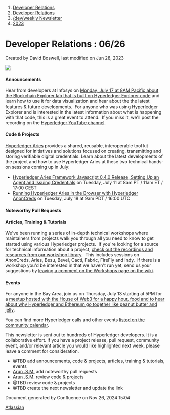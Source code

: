 1. [Developer Relations](index.html)
2. [Developer Relations](Developer-Relations_17170434.html)
3. [/dev/weekly Newsletter](17170445.html)
4. [2023](2023_17171809.html)

# Developer Relations : 06/26

Created by David Boswell, last modified on Jun 28, 2023

![](attachments/17170434/17171308.png?height=169)

#### Announcements

Hear from developers at Infosys on [Monday, July 17 at 8AM Pacific about the Blockchain Explorer lab that is built on Hyperledger Explorer code](https://www.meetup.com/hyperledger-sf/events/294236338/) and learn how to use it for data visualization and hear about the the latest features &amp; future developments.  For anyone who was using Hyperledger Explorer and is interested in the latest information about what is happening with that code, this is a great event to attend.  If you miss it, we'll post the recording on the [Hyperledger YouTube channel](https://www.youtube.com/channel/UC7_X0WkMtkWzaVUKF-PRBNQ).

#### Code &amp; Projects

[Hyperledger Aries](https://lf-hyperledger.atlassian.net/wiki/display/ARIES/Hyperledger+Aries) provides a shared, reusable, interoperable tool kit designed for initiatives and solutions focused on creating, transmitting and storing verifiable digital credentials. Learn about the latest developments of the project and how to use Hyperledger Aries at these two technical hands-on sessions coming up in July:

- [Hyperledger Aries Framework Javascript 0.4.0 Release, Setting Up an Agent and Issuing Credentials](https://zoom.us/meeting/register/tJAqf-GgqD0tG9ZEblzG73MeWXS1yyLgv1kA) on Tuesday, July 11 at 8am PT / 11am ET / 17:00 CEST
- [Running Hyperledger Aries in the Browser with Hyperledger AnonCreds](https://www.meetup.com/hyperledger-madrid/events/294061900/) on Tuesday, July 18 at 9am PDT / 16:00 UTC

#### Noteworthy Pull Requests

#### Articles, Training &amp; Tutorials

We've been running a series of in-depth technical workshops where maintainers from projects walk you through all you need to know to get started using various Hyperledger projects.  If you're looking for a source for technical information about a project, [check out the recordings and resources from our workshop library](https://lf-hyperledger.atlassian.net/wiki/display/events/Workshops).  This includes sessions on AnonCreds, Aries, Besu, Bevel, Cacti, Fabric, FireFly and Indy.  If there is a workshop you'd be interested in that we haven't run yet, send us your suggestions by [leaving a comment on the Workshops page on the wiki](https://lf-hyperledger.atlassian.net/wiki/display/events/Workshops).

#### Events

For anyone in the Bay Area, join us on Thursday, July 13 starting at 5PM for a [meetup hosted with the House of Web3 for a happy hour, food and to hear about why Hyperledger and Ethereum go together like peanut butter and jelly](https://www.meetup.com/hyperledger-sf/events/294016563/).

You can find more Hyperledger calls and other events [listed on the community calendar](https://lf-hyperledger.atlassian.net/wiki/display/HYP/Calendar+of+Public+Meetings).

This newsletter is sent out to hundreds of Hyperledger developers. It is a collaborative effort. If you have a project release, pull request, community event, and/or relevant article you would like highlighted next week, please leave a comment for consideration.

- @TBD add announcements, code &amp; projects, articles, training &amp; tutorials, events
- [Arun .S.M.](https://lf-hyperledger.atlassian.net/wiki/people/621a0e5097d313006ba7386a?ref=confluence) add noteworthy pull requests
- [Arun .S.M.](https://lf-hyperledger.atlassian.net/wiki/people/621a0e5097d313006ba7386a?ref=confluence) review code &amp; projects
- @TBD review code &amp; projects
- @TBD create the next newsletter and update the link

Document generated by Confluence on Nov 26, 2024 15:04

[Atlassian](http://www.atlassian.com/)
